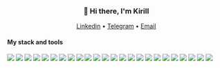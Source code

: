 <h3 align="center">👋 Hi there, I'm Kirill</h3>
<p align="center">
  <a href="https://www.linkedin.com/in/kirill-miklashevich/">Linkedin</a> •
  <a href="https://t.me/dizardmk">Telegram</a> •
  <a href="mailto:dizardmk@gmail.com">Email</a>
</p>

#### My stack and tools

<span>
<img src="https://img.shields.io/badge/HTML5-1d1d1d?style=for-the-badge&logo=HTML5">
<img src="https://img.shields.io/badge/CSS3-1d1d1d?style=for-the-badge&logo=CSS3">
<img src="https://img.shields.io/badge/SASS-1d1d1d?style=for-the-badge&logo=Sass">
<img src="https://img.shields.io/badge/Tailwindcss-1d1d1d?style=for-the-badge&logo=Tailwindcss">
<img src="https://img.shields.io/badge/BEM-1d1d1d?style=for-the-badge&logo=Y Combinator">
<img src="https://img.shields.io/badge/Javascript-1d1d1d?style=for-the-badge&logo=JavaScript">
<img src="https://img.shields.io/badge/React-1d1d1d?style=for-the-badge&logo=React">
<img src="https://img.shields.io/badge/React Hooks-1d1d1d?style=for-the-badge&logo=React">
<img src="https://img.shields.io/badge/Nextjs-1d1d1d?style=for-the-badge&logo=Next.js">
<img src="https://img.shields.io/badge/Redux-1d1d1d?style=for-the-badge&logo=Redux">
<img src="https://img.shields.io/badge/Redux Persist-1d1d1d?style=for-the-badge&logo=Redux">
<img src="https://img.shields.io/badge/Nodejs-1d1d1d?style=for-the-badge&logo=Node.js">
<img src="https://img.shields.io/badge/MongoDB-1d1d1d?style=for-the-badge&logo=MongoDB">
<img src="https://img.shields.io/badge/Webpack-1d1d1d?style=for-the-badge&logo=Webpack">
<img src="https://img.shields.io/badge/Parcel-1d1d1d?style=for-the-badge&logo=Webpack">
<img src="https://img.shields.io/badge/Gulp-1d1d1d?style=for-the-badge&logo=gulp">
<img src="https://img.shields.io/badge/npm-1d1d1d?style=for-the-badge&logo=npm">
<img src="https://img.shields.io/badge/yarn-1d1d1d?style=for-the-badge&logo=Yarn">
<img src="https://img.shields.io/badge/git-1d1d1d?style=for-the-badge&logo=Git">
<img src="https://img.shields.io/badge/Github-1d1d1d?style=for-the-badge&logo=GitHub">
<img src="https://img.shields.io/badge/Figma-1d1d1d?style=for-the-badge&logo=Figma">
<img src="https://img.shields.io/badge/Netlify-1d1d1d?style=for-the-badge&logo=Netlify">
<img src="https://img.shields.io/badge/Heroku-1d1d1d?style=for-the-badge&logo=Heroku">
<img src="https://img.shields.io/badge/Rest API-1d1d1d?style=for-the-badge">
</span>
